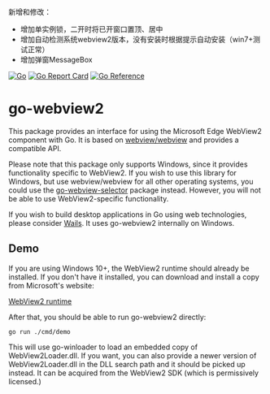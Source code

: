 新增和修改：
- 增加单实例锁，二开时将已开窗口置顶、居中
- 增加自动检测系统webview2版本，没有安装时根据提示自动安装（win7+测试正常）
- 增加弹窗MessageBox


[![Go](https://github.com/jchv/go-webview2/actions/workflows/go.yml/badge.svg)](https://github.com/jchv/go-webview2/actions/workflows/go.yml) [![Go Report Card](https://goreportcard.com/badge/github.com/jchv/go-webview2)](https://goreportcard.com/report/github.com/jchv/go-webview2) [![Go Reference](https://pkg.go.dev/badge/github.com/jchv/go-webview2.svg)](https://pkg.go.dev/github.com/jchv/go-webview2)

# go-webview2
This package provides an interface for using the Microsoft Edge WebView2 component with Go. It is based on [webview/webview](https://github.com/webview/webview) and provides a compatible API.

Please note that this package only supports Windows, since it provides functionality specific to WebView2. If you wish to use this library for Windows, but use webview/webview for all other operating systems, you could use the [go-webview-selector](https://github.com/jchv/go-webview-selector) package instead. However, you will not be able to use WebView2-specific functionality.

If you wish to build desktop applications in Go using web technologies, please consider [Wails](https://wails.io/). It uses go-webview2 internally on Windows.

## Demo
If you are using Windows 10+, the WebView2 runtime should already be installed. If you don't have it installed, you can download and install a copy from Microsoft's website:

[WebView2 runtime](https://developer.microsoft.com/en-us/microsoft-edge/webview2/)

After that, you should be able to run go-webview2 directly:

```
go run ./cmd/demo
```

This will use go-winloader to load an embedded copy of WebView2Loader.dll. If you want, you can also provide a newer version of WebView2Loader.dll in the DLL search path and it should be picked up instead. It can be acquired from the WebView2 SDK (which is permissively licensed.)
